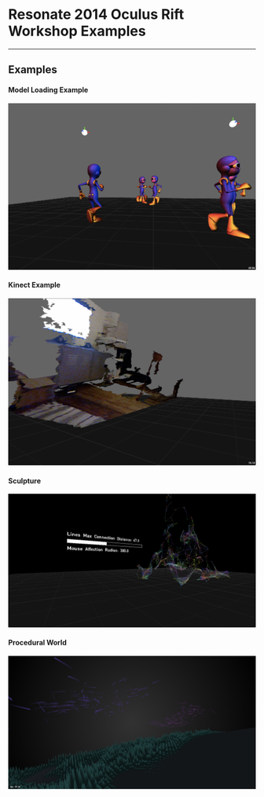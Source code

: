 Resonate 2014 Oculus Rift Workshop Examples
=====================

----------


Examples
---------

#### Model Loading Example

![alt text](https://raw.githubusercontent.com/andreasmuller/OculusRiftWorkshop2014/master/Screenshots/ModeLoadExample.png "Model Loading Example")


#### Kinect Example 

![alt text](https://raw.githubusercontent.com/andreasmuller/OculusRiftWorkshop2014/master/Screenshots/KinectExample.png "Kinect Example")

#### Sculpture

![alt text](https://raw.githubusercontent.com/andreasmuller/OculusRiftWorkshop2014/master/Screenshots/Sculpture.png "Sculpture")

#### Procedural World

![alt text](https://raw.githubusercontent.com/andreasmuller/OculusRiftWorkshop2014/master/Screenshots/ProceduralWorld.png "Procedural World")
